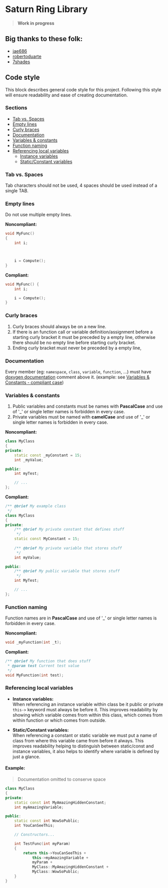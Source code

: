 # Saturn Ring Library
> **Work in progress**

## Big thanks to these folk:
 - [jae686](https://github.com/jae686)
 - [robertoduarte](https://github.com/robertoduarte)
 - [7shades](https://github.com/seven-shades)

## Code style
This block describes general code style for this project. Following this style will ensure readability and ease of creating documentation.

### Sections
- [Tab vs. Spaces](#tab-v-space)
- [Empty lines](#empty-line)
- [Curly braces](#curly-braces)
- [Documentation](#docs)
- [Variables & constants](#variables)
- [Function naming](#functions)
- [Referencing local variables](#references)
    - [Instance variables](#references-instance)
    - [Static/Constant variables](#references-static)

### Tab vs. Spaces<a name="tab-v-space"></a>
Tab characters should not be used, 4 spaces should be used instead of a single TAB.

### Empty lines<a name="empty-line"></a>
Do not use multiple empty lines.

**Noncompliant:**
```cpp
void MyFunc()
{
    int i;



    i = Compute();
}
```

**Compliant:**
```cpp
void MyFunc() {
    int i;

    i = Compute();
}
```

### Curly braces<a name="curly-braces"></a>
1) Curly braces should always be on a new line.
2) If there is an function call or variable definition/assignment before a starting curly bracket it must be preceded by a empty line, otherwise there should be no empty line before starting curly bracket.
3) Ending curly bracket must never be preceded by a empty line,

### Documentation<a name="docs"></a>
Every member (eg: ``namespace``, ``class``, ``variable``, ``function``, ...) must have [doxygen documentation](https://www.doxygen.nl/manual/commands.html) comment above it. (example: see [Variables & Constants - compliant case](#VariablesAndConstantsValid))

### Variables & constants<a name="variables"></a>
1) Public variables and constants must be names with **PascalCase** and use of '_' or single letter names is forbidden in every case.
2) Private variables must be named with **camelCase** and use of '_' or single letter names is forbidden in every case.

**Noncompliant:**
```cpp
class MyClass
{
private:
    static const _myConstant = 15;
    int _myValue;

public:
    int myTest;

    // ...
};
```

**Compliant:**<a name="VariablesAndConstantsValid"></a>
```cpp
/** @brief My example class
 */
class MyClass
{
private:
    /** @brief My private constant that defines stuff
     */
    static const MyConstant = 15;
    
    /** @brief My private variable that stores stuff
     */
    int myValue;

public:
    /** @brief My public variable that stores stuff
     */
    int MyTest;

    // ...
};
```
### Function naming<a name="functions"></a>
Function names are in **PascalCase** and use of '_' or single letter names is forbidden in every case.

**Noncompliant:**
```cpp
void _myFunction(int _t);
```
**Compliant:**
```cpp
/** @brief My function that does stuff
 * @param test Current test value
 */
void MyFunction(int test);
```

### Referencing local variables<a name="references"></a>
* **Instance variables:**<br/><a name="references-instance"></a>
    When referencing an instance variable within class be it public or private ``this->`` keyword must always be before it. This improves readability by showing which variable comes from within this class, which comes from within function or which comes from outside.

* **Static/Constant variables:**<br/><a name="references-static"></a>
    When referencing a constant or static variable we must put a name of class from where this variable came from before it always. This improves readability helping to distinguish between static/const and instance variables, it also helps to identify where variable is defined by just a glance.
    
#### Example:
> Documentation omitted to conserve space
```cpp
class MyClass
{
private:
    static const int MyAmazingHiddenConstant;
    int myAmazingVariable;

public:
    static const int WowSoPublic;
    int YouCanSeeThis;

    // Constructors...

    int TestFunc(int myParam)
    {
        return this->YouCanSeeThis +
            this->myAmazingVariable +
            myParam + 
            MyClass::MyAmazingHiddenConstant +
            MyClass::WowSoPublic;
    }
}
```